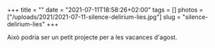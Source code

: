 +++
title = ""
date = "2021-07-11T18:58:26+02:00"
tags = []
photos = ["/uploads/2021/2021-07-11-silence-delirium-lies.jpg"]
slug = "silence-delirium-lies"
+++

Això podria ser un petit projecte per a les vacances d'agost.

<img alt="" src="/uploads/2021/2021-07-11-silence-delirium-lies.jpg">

